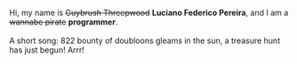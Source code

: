 Hi, my name is ~~Guybrush Threepwood~~ **Luciano Federico Pereira**, and I am a ~~wannabe pirate~~ **programmer**.<br><br>A short song: 822 bounty of doubloons gleams in the sun, a treasure hunt has just begun! Arrr!
